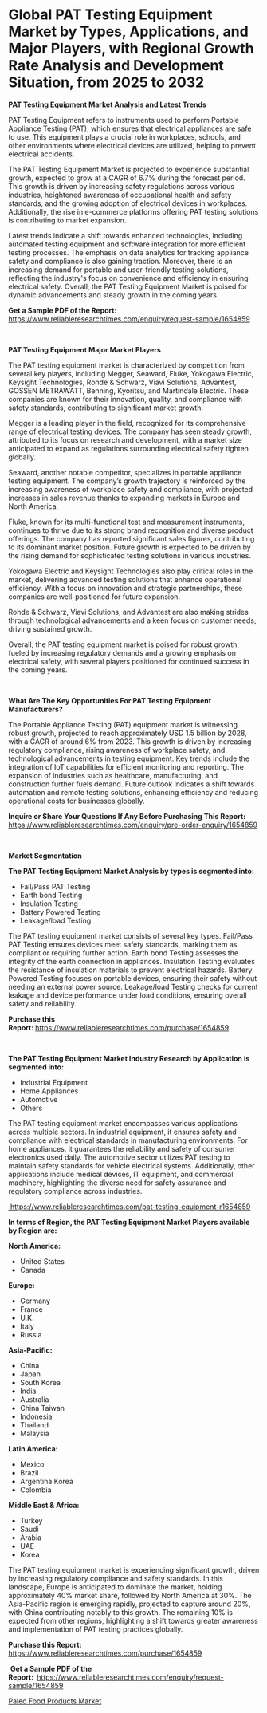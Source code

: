 <p><h1>Global PAT Testing Equipment Market by Types, Applications, and Major Players, with Regional Growth Rate Analysis and Development Situation, from 2025 to 2032</h1></p><p><strong>PAT Testing Equipment Market Analysis and Latest Trends</strong></p>
<p><p>PAT Testing Equipment refers to instruments used to perform Portable Appliance Testing (PAT), which ensures that electrical appliances are safe to use. This equipment plays a crucial role in workplaces, schools, and other environments where electrical devices are utilized, helping to prevent electrical accidents.</p><p>The PAT Testing Equipment Market is projected to experience substantial growth, expected to grow at a CAGR of 6.7% during the forecast period. This growth is driven by increasing safety regulations across various industries, heightened awareness of occupational health and safety standards, and the growing adoption of electrical devices in workplaces. Additionally, the rise in e-commerce platforms offering PAT testing solutions is contributing to market expansion.</p><p>Latest trends indicate a shift towards enhanced technologies, including automated testing equipment and software integration for more efficient testing processes. The emphasis on data analytics for tracking appliance safety and compliance is also gaining traction. Moreover, there is an increasing demand for portable and user-friendly testing solutions, reflecting the industry's focus on convenience and efficiency in ensuring electrical safety. Overall, the PAT Testing Equipment Market is poised for dynamic advancements and steady growth in the coming years.</p></p>
<p><strong>Get a Sample PDF of the Report:&nbsp;</strong> <a href="https://www.reliableresearchtimes.com/enquiry/request-sample/1654859?utm_campaign=2009&utm_medium=2&utm_source=Github&utm_content=ia&utm_term=07032025&utm_id=pat-testing-equipment">https://www.reliableresearchtimes.com/enquiry/request-sample/1654859</a></p>
<p>&nbsp;</p>
<p><strong>PAT Testing Equipment Major Market Players</strong></p>
<p><p>The PAT testing equipment market is characterized by competition from several key players, including Megger, Seaward, Fluke, Yokogawa Electric, Keysight Technologies, Rohde & Schwarz, Viavi Solutions, Advantest, GOSSEN METRAWATT, Benning, Kyoritsu, and Martindale Electric. These companies are known for their innovation, quality, and compliance with safety standards, contributing to significant market growth.</p><p>Megger is a leading player in the field, recognized for its comprehensive range of electrical testing devices. The company has seen steady growth, attributed to its focus on research and development, with a market size anticipated to expand as regulations surrounding electrical safety tighten globally.</p><p>Seaward, another notable competitor, specializes in portable appliance testing equipment. The company’s growth trajectory is reinforced by the increasing awareness of workplace safety and compliance, with projected increases in sales revenue thanks to expanding markets in Europe and North America.</p><p>Fluke, known for its multi-functional test and measurement instruments, continues to thrive due to its strong brand recognition and diverse product offerings. The company has reported significant sales figures, contributing to its dominant market position. Future growth is expected to be driven by the rising demand for sophisticated testing solutions in various industries.</p><p>Yokogawa Electric and Keysight Technologies also play critical roles in the market, delivering advanced testing solutions that enhance operational efficiency. With a focus on innovation and strategic partnerships, these companies are well-positioned for future expansion.</p><p>Rohde & Schwarz, Viavi Solutions, and Advantest are also making strides through technological advancements and a keen focus on customer needs, driving sustained growth.</p><p>Overall, the PAT testing equipment market is poised for robust growth, fueled by increasing regulatory demands and a growing emphasis on electrical safety, with several players positioned for continued success in the coming years.</p></p>
<p>&nbsp;</p>
<p><strong>What Are The Key Opportunities For PAT Testing Equipment Manufacturers?</strong></p>
<p><p>The Portable Appliance Testing (PAT) equipment market is witnessing robust growth, projected to reach approximately USD 1.5 billion by 2028, with a CAGR of around 6% from 2023. This growth is driven by increasing regulatory compliance, rising awareness of workplace safety, and technological advancements in testing equipment. Key trends include the integration of IoT capabilities for efficient monitoring and reporting. The expansion of industries such as healthcare, manufacturing, and construction further fuels demand. Future outlook indicates a shift towards automation and remote testing solutions, enhancing efficiency and reducing operational costs for businesses globally.</p></p>
<p><strong>Inquire or Share Your Questions If Any Before Purchasing This Report:</strong> <a href="https://www.reliableresearchtimes.com/enquiry/pre-order-enquiry/1654859?utm_campaign=2009&utm_medium=2&utm_source=Github&utm_content=ia&utm_term=07032025&utm_id=pat-testing-equipment">https://www.reliableresearchtimes.com/enquiry/pre-order-enquiry/1654859</a></p>
<p>&nbsp;</p>
<p><strong>Market Segmentation</strong></p>
<p><strong>The PAT Testing Equipment Market Analysis by types is segmented into:</strong></p>
<p><ul><li>Fail/Pass PAT Testing</li><li>Earth bond Testing</li><li>Insulation Testing</li><li>Battery Powered Testing</li><li>Leakage/load Testing</li></ul></p>
<p><p>The PAT testing equipment market consists of several key types. Fail/Pass PAT Testing ensures devices meet safety standards, marking them as compliant or requiring further action. Earth bond Testing assesses the integrity of the earth connection in appliances. Insulation Testing evaluates the resistance of insulation materials to prevent electrical hazards. Battery Powered Testing focuses on portable devices, ensuring their safety without needing an external power source. Leakage/load Testing checks for current leakage and device performance under load conditions, ensuring overall safety and reliability.</p></p>
<p><strong>Purchase this Report:&nbsp;</strong><a href="https://www.reliableresearchtimes.com/purchase/1654859?utm_campaign=2009&utm_medium=2&utm_source=Github&utm_content=ia&utm_term=07032025&utm_id=pat-testing-equipment">https://www.reliableresearchtimes.com/purchase/1654859</a></p>
<p>&nbsp;</p>
<p><strong>The PAT Testing Equipment Market Industry Research by Application is segmented into:</strong></p>
<p><ul><li>Industrial Equipment</li><li>Home Appliances</li><li>Automotive</li><li>Others</li></ul></p>
<p><p>The PAT testing equipment market encompasses various applications across multiple sectors. In industrial equipment, it ensures safety and compliance with electrical standards in manufacturing environments. For home appliances, it guarantees the reliability and safety of consumer electronics used daily. The automotive sector utilizes PAT testing to maintain safety standards for vehicle electrical systems. Additionally, other applications include medical devices, IT equipment, and commercial machinery, highlighting the diverse need for safety assurance and regulatory compliance across industries.</p></p>
<p><a href="https://www.reliableresearchtimes.com/pat-testing-equipment-r1654859?utm_campaign=2009&utm_medium=2&utm_source=Github&utm_content=ia&utm_term=07032025&utm_id=pat-testing-equipment">&nbsp;https://www.reliableresearchtimes.com/pat-testing-equipment-r1654859</a></p>
<p><strong>In terms of Region, the PAT Testing Equipment Market Players available by Region are:</strong></p>
<p>
    <p> <strong> North America: </strong>
        <ul>
            <li>United States</li>
            <li>Canada</li>
        </ul>
        </p> 
    <p> <strong> Europe: </strong>
        <ul>
            <li>Germany</li>
            <li>France</li>
            <li>U.K.</li>
            <li>Italy</li>
            <li>Russia</li>
        </ul>
        </p> 
    <p> <strong> Asia-Pacific: </strong>
        <ul>
            <li>China</li>
            <li>Japan</li>
            <li>South Korea</li>
            <li>India</li>
            <li>Australia</li>
            <li>China Taiwan</li>
            <li>Indonesia</li>
            <li>Thailand</li>
            <li>Malaysia</li>
        </ul>
        </p> 
    <p> <strong> Latin America: </strong>
        <ul>
            <li>Mexico</li>
            <li>Brazil</li>
            <li>Argentina Korea</li>
            <li>Colombia</li>
        </ul>
        </p> 
    <p> <strong> Middle East & Africa: </strong>
        <ul>
            <li>Turkey</li>
            <li>Saudi</li>
            <li>Arabia</li>
            <li>UAE</li>
            <li>Korea</li>
        </ul>
    </p>
    </p>
<p><p>The PAT testing equipment market is experiencing significant growth, driven by increasing regulatory compliance and safety standards. In this landscape, Europe is anticipated to dominate the market, holding approximately 40% market share, followed by North America at 30%. The Asia-Pacific region is emerging rapidly, projected to capture around 20%, with China contributing notably to this growth. The remaining 10% is expected from other regions, highlighting a shift towards greater awareness and implementation of PAT testing practices globally.</p></p>
<p><strong>Purchase this Report: </strong><a href="https://www.reliableresearchtimes.com/purchase/1654859?utm_campaign=2009&utm_medium=2&utm_source=Github&utm_content=ia&utm_term=07032025&utm_id=pat-testing-equipment">https://www.reliableresearchtimes.com/purchase/1654859</a></p>
<p>&nbsp;<strong>Get a Sample PDF of the Report:&nbsp;&nbsp;</strong><a href="https://www.reliableresearchtimes.com/enquiry/request-sample/1654859?utm_campaign=2009&utm_medium=2&utm_source=Github&utm_content=ia&utm_term=07032025&utm_id=pat-testing-equipment">https://www.reliableresearchtimes.com/enquiry/request-sample/1654859</a></p>
<p><strong></strong></p>
<p><p><a href="https://github.com/hgf64gh/Market-Research-Report-List-1/blob/main/paleo-food-products-market.md?utm_campaign=2009&utm_medium=2&utm_source=Github&utm_content=ia&utm_term=07032025&utm_id=pat-testing-equipment">Paleo Food Products Market</a></p></p>